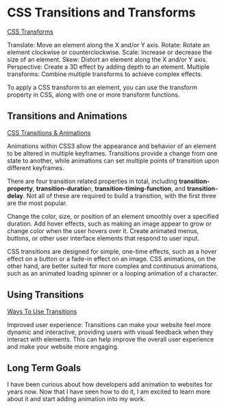 # CSS Transitions and Transforms

[CSS Transforms](https://learn.shayhowe.com/advanced-html-css/css-transforms/)

Translate: Move an element along the X and/or Y axis.
Rotate: Rotate an element clockwise or counterclockwise.
Scale: Increase or decrease the size of an element.
Skew: Distort an element along the X and/or Y axis.
Perspective: Create a 3D effect by adding depth to an element.
Multiple transforms: Combine multiple transforms to achieve complex effects.

To apply a CSS transform to an element, you can use the transform property in CSS, along with one or more transform functions.

## Transitions and Animations

[CSS Transitions & Animations](https://learn.shayhowe.com/advanced-html-css/transitions-animations/)

Animations within CSS3 allow the appearance and behavior of an element to be altered in multiple keyframes. Transitions provide a change from one state to another, while animations can set multiple points of transition upon different keyframes.

There are four transition related properties in total, including **transition-property**, **transition-duratio**n, **transition-timing-function**, and **transition-delay**. Not all of these are required to build a transition, with the first three are the most popular.

Change the color, size, or position of an element smoothly over a specified duration.
Add hover effects, such as making an image appear to grow or change color when the user hovers over it.
Create animated menus, buttons, or other user interface elements that respond to user input.

CSS transitions are designed for simple, one-time effects, such as a hover effect on a button or a fade-in effect on an image. CSS animations, on the other hand, are better suited for more complex and continuous animations, such as an animated loading spinner or a looping animation of a character.

## Using Transitions

[Ways To Use Transitions](https://www.webdesignerdepot.com/2014/05/8-simple-css3-transitions-that-will-wow-your-users)

Improved user experience: Transitions can make your website feel more dynamic and interactive, providing users with visual feedback when they interact with elements. This can help improve the overall user experience and make your website more engaging.

## Long Term Goals

I have been curious about how developers add animation to websites for years now. Now that I have seen how to do it, I am excited to learn more about it and start adding animation into my work.
